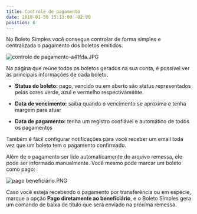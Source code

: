 ```yaml
---
title: Controle de pagamento
date: 2018-01-30 15:13:00 -02:00
position: 6
---
```


No Boleto Simples você consegue controlar de forma simples e centralizada o pagamento dos boletos emitidos.

![controle de pagamento-a41fda.JPG](/uploads/controle%20de%20pagamento-a41fda.JPG)

Na página que reúne todos os boletos gerados na sua conta, é possível ver as principais informações de cada boleto:

* **Status do boleto:** pago, vencido ou em aberto são status representados pelas cores verde, azul e vermelho respectivamente.

* **Data de vencimento:** saiba quando o vencimento se aproxima e tenha margem para atuar

* **Data de pagamento:** tenha um registro confiável e automático de todos os pagamentos

Também é fácil configurar notificações para você receber um email toda vez que um boleto tem o pagamento confirmado.

Além de o pagamento ser lido automaticamente do arquivo remessa, ele pode ser informado manualmente. Você mesmo pode marcar um boleto como pago:

![pago beneficiário.PNG](/uploads/pago%20benefici%C3%A1rio.PNG)

Caso você esteja recebendo o pagamento por transferência ou em espécie, marque a opção **Pago diretamente ao beneficiário**, e o Boleto Simples gera um comando de baixa de título que será enviado na próxima remessa.